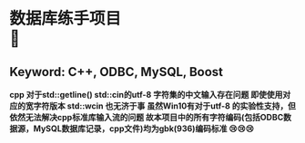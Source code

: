 # <b>数据库练手项目<br> 🧐
## <b>Keyword: C++, ODBC, MySQL, Boost

<b>cpp 对于std::getline() std::cin的utf-8 字符集的中文输入存在问题
即使使用对应的宽字符版本 std::wcin 也无济于事
虽然Win10有对于utf-8 的实验性支持，但依然无法解决cpp标准库输入流的问题
故本项目中的所有字符编码(包括ODBC数据源，MySQL数据库记录，cpp文件)均为gbk(936)编码标准 😢😢😢
